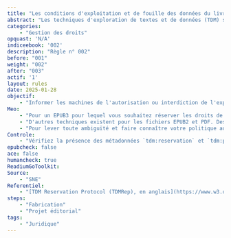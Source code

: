 ```yaml
---
title: "Les conditions d'exploitation et de fouille des données du livre sont indiquées" 
abstract: "Les techniques d'exploration de textes et de données (TDM) sont  utilisées par des entités privées et publiques pour analyser de grandes quantités de données, y compris des contenus protégés par le droit d'auteur comme les livres numériques. L'utilisation de ces techniques peut être soumise à différentes conditions juridiques, et leur exploitation en masse nécessite de pouvoir identifier rapidement les oeuvres pour lesquelles les techniques de TDM ne sont pas autorisées par les ayants droits."
categories: 
    - "Gestion des droits"
opquast: 'N/A'
indiceebook: '002'
description: "Règle n° 002"
before: "001"
weight: "002"
after: "003"
actif: '1'
layout: rules
date: 2025-01-28
objectif: 
    - "Informer les machines de l'autorisation ou interdiction de l'exploitation des données du livre par des techniques de TDM"
Meo: 
    - "Pour un EPUB3 pour lequel vous souhaitez réserver les droits de TDM, ajouter au fichier OPF la métadonnée `tdm:reservation`. Si vous disposez d'une licence qui peut-être consultée, vous pouvez en donner l'adresse avec la métadonnée `tdm:policy`. "
    - "D'autres techniques existent pour les fichiers EPUB2 et PDF. Des exemples de mise en oeuvre sont disponibles sur la recommandation [TDM Reservation Protocol (TDMRep), en anglais](https://www.w3.org/community/reports/tdmrep/CG-FINAL-tdmrep-20240510/)"
    - "Pour lever toute ambiguïté et faire connaître votre politique aux humains autant qu'aux machines, il est conseillé d'ajouter une mention écrite de votre politique en matière de TDM à la page de copyright"
Controle: 
    - "Vérifiez la présence des métadonnées `tdm:reservation` et `tdm:policy` ainsi que la mention sur la page de copyright."
epubcheck: false
ace: false
humancheck: true
ReadiumGoToolkit: 
Source: 
    - "SNE"
Referentiel: 
    - "[TDM Reservation Protocol (TDMRep), en anglais](https://www.w3.org/community/reports/tdmrep/CG-FINAL-tdmrep-20240510/)"
steps: 
    - "Fabrication"
    - "Projet éditorial"
tags: 
    - "Juridique"
---
```


